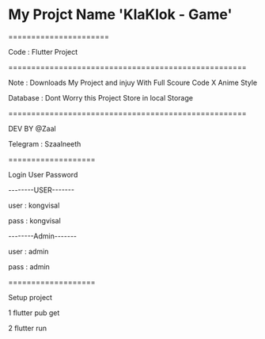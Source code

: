 # My Projct Name 'KlaKlok - Game'
======================

Code : Flutter Project

====================================================

Note : Downloads My Project and injuy With Full Scoure Code X Anime Style 

Database : Dont Worry this Project Store in local Storage 

====================================================

DEV BY @Zaal

Telegram : Szaalneeth

===================

Login User Password 

--------USER-------

user : kongvisal

pass : kongvisal

--------Admin-------

user : admin

pass : admin

===================

Setup project 


1 flutter pub get 

2 flutter run
